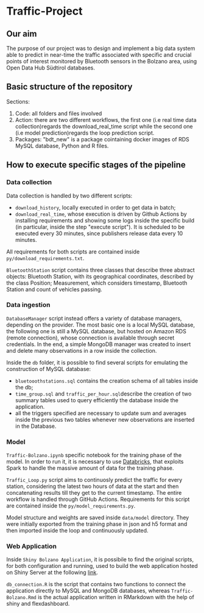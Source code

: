 # Traffic-Project

## Our aim

The purpose of our project was to design and implement a big data system able to predict in near-time the traffic associated with specific and crucial points of interest monitored by Bluetooth sensors in the Bolzano area, using Open Data Hub Südtirol databases.

## Basic structure of the repository

Sections:

1. Code: all folders and files involved
2. Action: there are two different workflows, the first one (i.e real time data collection)regards the download_real_time script while the second one (i.e model prediction)regards the loop prediction script.
3. Packages: "bdt_new" is a package cointaining docker images of RDS MySQL database, Python and R files.
 
## How to execute specific stages of the pipeline

### Data collection

Data collection is handled by two different scripts:

- `download_history`, locally executed in order to get data in batch;
- `download_real_time`, whose execution is driven by Github Actions by installing requirements and showing some logs inside the specific build (in particular, inside the step "execute script"). It is scheduled to be executed every 30 minutes, since publishers release data every 10 minutes. 

All requirements for both scripts are contained inside `py/download_requirements.txt`. 

`BluetoothStation` script contains three classes that describe three abstract objects: Bluetooth Station, with its geographical coordinates, described by the class Position; Measurement, which considers timestamp, Bluetooth Station and count of vehicles passing. 

### Data ingestion

`DatabaseManager` script instead offers a variety of database managers, depending on the provider. The most basic one is a local MySQL database, the following one is still a MySQL database, but hosted on Amazon RDS (remote connection), whose connection is available through secret credentials. In the end, a simple MongoDB manager was created to insert and delete many observations in a row inside the collection. 

Inside the `db` folder, it is possible to find several scripts for emulating the construction of MySQL database:

- `bluetooothstations.sql` contains the creation schema of all tables inside the db;
- `time_group.sql` and `traffic_per_hour.sql`describe the creation of two summary tables used to query efficiently the database inside the application. 
- all the triggers specified are necessary to update sum and averages inside the previous two tables whenever new observations are inserted in the Database. 

### Model

`Traffic-Bolzano.ipynb` specific notebook for the training phase of the model. In order to run it, it is necessary to use [Databricks](https://databricks.com/), that exploits Spark to handle the massive amount of data for the training phase. 

`Traffic_Loop.py` script aims to continuosly predict the traffic for every station, considering the latest two hours of data at the start and then concatenating results till they get to the current timestamp. The entire workflow is handled through GitHub Actions. Requirements for this script are contained inside the `py/model_requirements.py`. 

Model structure and weights are saved inside `data/model` directory. They were initially exported from the training phase in json and h5 format and then imported inside the loop and continuously updated. 

### Web Application

Inside `Shiny Bolzano Application`, it is possibile to find the original scripts, for both configuration and running, used to build the web application hosted on Shiny Server at the following [link](https://traffic-bolzano.shinyapps.io/traffic-bolzano2/).

`db_connection.R` is the script that contains two functions to connect the application directly to MySQL and MongoDB databases, whereas `Traffic-Bolzano.Rmd` is the actual application written in RMarkdown with the help of shiny and flexdashboard. 

